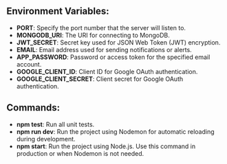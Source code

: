 ## Environment Variables:
- **PORT**: Specify the port number that the server will listen to.
- **MONGODB_URI**: The URI for connecting to MongoDB.
- **JWT_SECRET**: Secret key used for JSON Web Token (JWT) encryption.
- **EMAIL**: Email address used for sending notifications or alerts.
- **APP_PASSWORD**: Password or access token for the specified email account.
- **GOOGLE_CLIENT_ID**: Client ID for Google OAuth authentication.
- **GOOGLE_CLIENT_SECRET**: Client secret for Google OAuth authentication.

## Commands:
- **npm test**: Run all unit tests.
- **npm run dev**: Run the project using Nodemon for automatic reloading during development.
- **npm start**: Run the project using Node.js. Use this command in production or when Nodemon is not needed.
